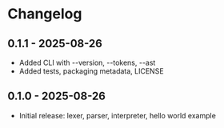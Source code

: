 # Changelog

## 0.1.1 - 2025-08-26
- Added CLI with --version, --tokens, --ast
- Added tests, packaging metadata, LICENSE

## 0.1.0 - 2025-08-26
- Initial release: lexer, parser, interpreter, hello world example
